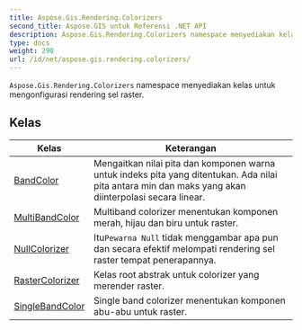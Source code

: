 ```yaml
---
title: Aspose.Gis.Rendering.Colorizers
second_title: Aspose.GIS untuk Referensi .NET API
description: Aspose.Gis.Rendering.Colorizers namespace menyediakan kelas untuk mengonfigurasi rendering sel raster.
type: docs
weight: 290
url: /id/net/aspose.gis.rendering.colorizers/
---
```

`Aspose.Gis.Rendering.Colorizers` namespace menyediakan kelas untuk mengonfigurasi rendering sel raster.

## Kelas

| Kelas | Keterangan |
| --- | --- |
| [BandColor](./bandcolor/) | Mengaitkan nilai pita dan komponen warna untuk indeks pita yang ditentukan. Ada nilai pita antara min dan maks yang akan diinterpolasi secara linear. |
| [MultiBandColor](./multibandcolor/) | Multiband colorizer menentukan komponen merah, hijau dan biru untuk raster. |
| [NullColorizer](./nullcolorizer/) | Itu`Pewarna Null` tidak menggambar apa pun dan secara efektif melompati rendering sel raster tempat penerapannya. |
| [RasterColorizer](./rastercolorizer/) | Kelas root abstrak untuk colorizer yang merender raster. |
| [SingleBandColor](./singlebandcolor/) | Single band colorizer menentukan komponen abu-abu untuk raster. |


